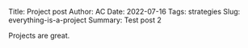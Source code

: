 Title: Project post
Author: AC
Date: 2022-07-16
Tags: strategies
Slug: everything-is-a-project
Summary: Test post 2

Projects are great.